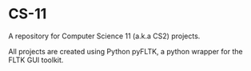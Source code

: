 # CS-11
A repository for Computer Science 11 (a.k.a CS2) projects. 

All projects are created using Python pyFLTK, a python wrapper for the FLTK GUI toolkit. 
